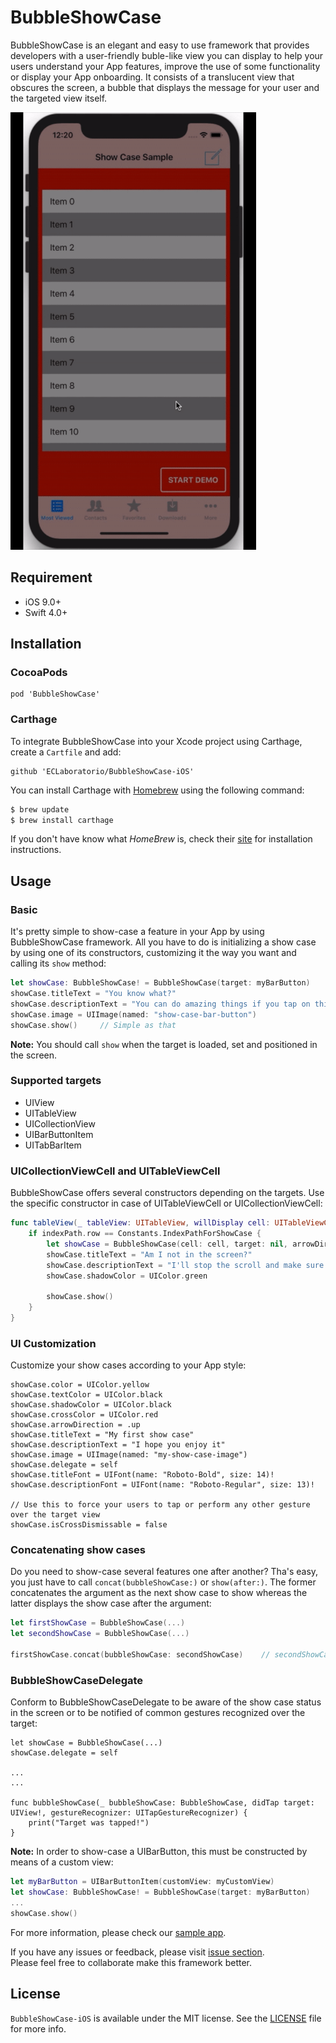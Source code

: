 # BubbleShowCase
BubbleShowCase is an elegant and easy to use framework that provides developers with a user-friendly buble-like view you can display to help your users understand your App features, improve the use of some functionality or display your App onboarding. It consists of a translucent view that obscures the screen, a bubble that displays the message for your user and the targeted view itself.

<img src="resources/example-of-usage.gif" alt="GIF" height="700"/>

## Requirement
* iOS 9.0+
* Swift 4.0+

## Installation

### CocoaPods
```
pod 'BubbleShowCase'
```

### Carthage
To integrate BubbleShowCase into your Xcode project using Carthage, create a `Cartfile` and add:
```ogdl
github 'ECLaboratorio/BubbleShowCase-iOS'
```

You can install Carthage with [Homebrew](http://brew.sh/) using the following command:
```bash
$ brew update
$ brew install carthage
```

If you don't have know what *HomeBrew* is, check their [site](https://brew.sh/) for installation instructions.

## Usage

### Basic

It's pretty simple to show-case a feature in your App by using BubbleShowCase framework. All you have to do is initializing a show case by using one of its constructors, customizing it the way you want and calling its `show` method:
```swift
let showCase: BubbleShowCase! = BubbleShowCase(target: myBarButton)
showCase.titleText = "You know what?"
showCase.descriptionText = "You can do amazing things if you tap on this navbar button"
showCase.image = UIImage(named: "show-case-bar-button")
showCase.show()		// Simple as that
```

**Note:** You should call `show` when the target is loaded, set and positioned in the screen.

### Supported targets
- UIView
- UITableView
- UICollectionView
- UIBarButtonItem
- UITabBarItem

### UICollectionViewCell and UITableViewCell

BubbleShowCase offers several constructors depending on the targets. Use the specific constructor in case of UITableViewCell or UICollectionViewCell:
```swift
func tableView(_ tableView: UITableView, willDisplay cell: UITableViewCell, forRowAt indexPath: IndexPath) {
	if indexPath.row == Constants.IndexPathForShowCase {
		let showCase = BubbleShowCase(cell: cell, target: nil, arrowDirection: .down)
		showCase.titleText = "Am I not in the screen?"
		showCase.descriptionText = "I'll stop the scroll and make sure the cell displays"
		showCase.shadowColor = UIColor.green
		
		showCase.show()
	}
}
```

### UI Customization

Customize your show cases according to your App style:
```
showCase.color = UIColor.yellow
showCase.textColor = UIColor.black
showCase.shadowColor = UIColor.black
showCase.crossColor = UIColor.red
showCase.arrowDirection = .up
showCase.titleText = "My first show case"
showCase.descriptionText = "I hope you enjoy it"
showCase.image = UIImage(named: "my-show-case-image")
showCase.delegate = self
showCase.titleFont = UIFont(name: "Roboto-Bold", size: 14)!
showCase.descriptionFont = UIFont(name: "Roboto-Regular", size: 13)!

// Use this to force your users to tap or perform any other gesture over the target view
showCase.isCrossDismissable = false	
```


### Concatenating show cases

Do you need to show-case several features one after another? Tha's easy, you just have to call `concat(bubbleShowCase:)` or `show(after:)`. The former concatenates the argument as the next show case to show whereas the latter displays the show case after the argument:
```swift
let firstShowCase = BubbleShowCase(...)
let secondShowCase = BubbleShowCase(...)

firstShowCase.concat(bubbleShowCase: secondShowCase)	// secondShowCase.show(after: firstShowCase)
```

### BubbleShowCaseDelegate

Conform to BubbleShowCaseDelegate to be aware of the show case status in the screen or to be notified of common gestures recognized over the target:
```
let showCase = BubbleShowCase(...)
showCase.delegate = self

...
...

func bubbleShowCase(_ bubbleShowCase: BubbleShowCase, didTap target: UIView!, gestureRecognizer: UITapGestureRecognizer) {
	print("Target was tapped!")
}

```

**Note:** In order to show-case a UIBarButton, this must be constructed by means of a custom view:
```swift
let myBarButton = UIBarButtonItem(customView: myCustomView)
let showCase: BubbleShowCase! = BubbleShowCase(target: myBarButton)
...
showCase.show()
```

For more information, please check our [sample app](/Sample).

If you have any issues or feedback, please visit [issue section](https://github.com/ECLaboratorio/BubbleShowCase-iOS/issues).  
Please feel free to collaborate make this framework better. 

## License  

`BubbleShowCase-iOS` is available under the MIT license. See the [LICENSE](/LICENSE) file for more info.
